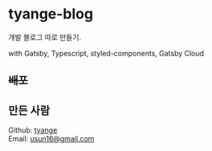 # tyange-blog

개발 블로그 따로 만들기.

with Gatsby, Typescript, styled-components, Gatsby Cloud

## ~~배포~~

## 만든 사람

Github: [tyange](https://github.com/tyange)
<br>
Email: [usun16@gmail.com](mailto:usun16@gmail.com)